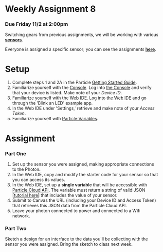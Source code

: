 # Weekly Assignment 8

### Due Friday 11/2 at 2:00pm

Switching gears from previous assignments, we will be working with various [**sensors**](https://github.com/visualizedata/data-structures/tree/master/assignments/final_assignment_03). 

Everyone is assigned a specific sensor; you can see the assignments **[here](https://docs.google.com/spreadsheets/d/1JahK94XtgxXvVOg4Xw6Ibv4r0n3p-j1-fF7ccs3EEq4/edit?usp=sharing)**. 

# Setup

1. Complete steps 1 and 2A in the Particle [Getting Started Guide](https://docs.particle.io/guide/getting-started/start/photon/).  
2. Familiarize yourself with the [Console](https://docs.particle.io/guide/tools-and-features/console/). Log into [the Console](https://console.particle.io/) and verify that your device is listed. Make note of your *Device ID*.   
3. Familiarize yourself with the [Web IDE](https://docs.particle.io/guide/getting-started/build/photon/). Log into [the Web IDE](https://build.particle.io/) and go through the 'Blink an LED' example app.  
4. In the Web IDE under 'Settings,' retrieve and make note of your *Access Token*.  
5. Familiarize yourself with [Particle Variables](https://docs.particle.io/reference/firmware/photon/#particle-variable-).  

# Assignment

### Part One

1. Set up the sensor you were assigned, making appropriate connections to the Photon.  
2. In the Web IDE, copy and modify the starter code for your sensor so that you can access its values.  
3. In the Web IDE, set up a **single variable** that will be accessible with [Particle Cloud API](https://docs.particle.io/reference/api/). The variable must return a string of valid JSON [[tutorial here](https://community.particle.io/t/using-spark-publish-with-simple-json-data/3469)] that includes the value of your sensor.  
4. Submit to Canvas the URL (including your Device ID and Access Token) that retrieves this JSON data from the Particle Cloud API.  
5. Leave your photon connected to power and connected to a Wifi network.  

### Part Two

Sketch a design for an interface to the data you'll be collecting with the sensor you were assigned. Bring the sketch to class next week. 